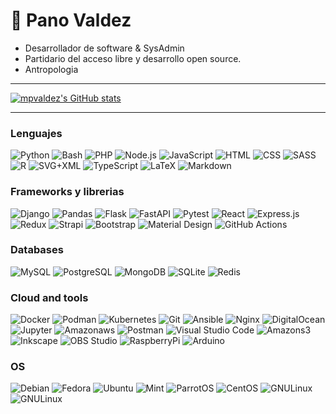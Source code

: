 🦊 Pano Valdez
===

- Desarrollador de software & SysAdmin
- Partidario del acceso libre y desarrollo open source.
- Antropologia 


---
[![mpvaldez's GitHub stats](https://github-readme-stats.vercel.app/api?username=mpvaldez&hide=stars,issues&show_icons=true&theme=tokyonight&count_private=true)](https://github.com/mpvaldez)

---
### Lenguajes

<p>
    <a><img alt="Python" src="https://img.shields.io/badge/Python-3776AB.svg?logo=python&logoColor=white"></a>
    <a><img alt="Bash" src="https://img.shields.io/badge/Bash-4EAA25.svg?logo=gnu-bash&logoColor=white"></a>
    <a><img alt="PHP" src="https://img.shields.io/badge/PHP-777BB4.svg?logo=php&logoColor=white"></a>
    <a><img alt="Node.js" src="https://img.shields.io/badge/Node.js-339933.svg?logo=node.js&logoColor=white"></a>
    <a><img alt="JavaScript" src="https://img.shields.io/badge/JavaScript-F7DF1E.svg?logo=javascript&logoColor=black"></a>
    <a><img alt="HTML" src="https://img.shields.io/badge/HTML-E34F26.svg?logo=html5&logoColor=white"></a>
    <a><img alt="CSS" src="https://img.shields.io/badge/CSS-1572B6.svg?logo=css3&logoColor=white"></a>
    <a><img alt="SASS" src="https://img.shields.io/badge/Sass-CC6699.svg?logo=SASS&logoColor=white"></a>
    <a><img alt="R" src="https://img.shields.io/badge/R-276DC3.svg?logo=r&logoColor=white"></a>
    <a><img alt="SVG+XML" src="https://img.shields.io/badge/SVG%2BXML-e0982c.svg?logo=svg&logoColor=white"></a>
    <a><img alt="TypeScript" src="https://img.shields.io/badge/TypeScript-007ACC.svg?logo=typescript&logoColor=white"></a>
    <a><img alt="LaTeX" src="https://img.shields.io/badge/LaTeX-008080.svg?logo=LaTeX&logoColor=white"></a>
    <a><img alt="Markdown" src="https://img.shields.io/badge/Markdown-000000.svg?logo=markdown&logoColor=white"></a>
    
</p>

### Frameworks y librerias

<p>
    <a><img alt="Django" src="https://img.shields.io/badge/Django-092E20?logo=django&logoColor=green"></a>
    <a><img alt="Pandas" src="https://img.shields.io/badge/Pandas-150458.svg?logo=pandas&logoColor=white"></a>
    <a><img alt="Flask" src="https://img.shields.io/badge/Flask-000000?logo=flask&logoColor=white"></a>
    <a><img alt="FastAPI" src="https://img.shields.io/badge/FastAPI-009688?logo=fastapi&logoColor=white"></a>
    <a><img alt="Pytest" src="https://img.shields.io/badge/Pytest-0A9EDC.svg?logo=pytest&logoColor=white"></a></a>
    <a><img alt="React" src="https://img.shields.io/badge/React-20232a.svg?logo=react&logoColor=%2361DAFB"></a>
    <a><img alt="Express.js" src="https://img.shields.io/badge/Express.js-000000.svg?logo=express&logoColor=white"></a>
    <a><img alt="Redux" src="https://img.shields.io/badge/Redux-764ABC.svg?logo=redux&logoColor=white"></a>
    <a><img alt="Strapi" src="https://img.shields.io/badge/Strapi-2F2E8B.svg?logo=strapi&logoColor=white"></a>
    <a><img alt="Bootstrap" src="https://img.shields.io/badge/Bootstrap-7952B3.svg?logo=bootstrap&logoColor=white"></a>
    <a><img alt="Material Design" src="https://img.shields.io/badge/Material%20Design-757575.svg?logo=material-design&logoColor=white"></a>
    <a><img alt="GitHub Actions" src="https://img.shields.io/badge/GitHub%20Actions-2088FF.svg?logo=github%20actions&logoColor=white"></a>
</p>

### Databases

<p>
    <a><img alt="MySQL" src="https://img.shields.io/badge/MySQL-4479A1.svg?logo=mysql&logoColor=white"></a>
    <a><img alt="PostgreSQL" src ="https://img.shields.io/badge/PostgreSQL-4169E1.svg?logo=postgresql&logoColor=white"></a>
    <a><img alt="MongoDB" src ="https://img.shields.io/badge/MongoDB-47A248.svg?logo=mongodb&logoColor=white"></a>
    <a><img alt="SQLite" src ="https://img.shields.io/badge/SQLite-003B57.svg?logo=sqlite&logoColor=white"></a>
    <a><img alt="Redis" src ="https://img.shields.io/badge/Redis-DC382D.svg?logo=redis&logoColor=white"></a>
</p>

### Cloud and tools

<p>
    <a><img alt="Docker" src="https://img.shields.io/badge/Docker-2496ED?logo=docker&logoColor=white"></a>
    <a><img alt="Podman" src="https://img.shields.io/badge/Podman-892CA0?logo=podman&logoColor=white"></a>
    <a><img alt="Kubernetes" src="https://img.shields.io/badge/Kubernetes-326CE5?logo=kubernetes&logoColor=white"></a>
    <a><img alt="Git" src="https://img.shields.io/badge/Git-F05032.svg?logo=git&logoColor=white"></a>
    <a><img alt="Ansible" src="https://img.shields.io/badge/Ansible-EE0000.svg?logo=ansible&logoColor=white"></a>    
    <a><img alt="Nginx" src="https://img.shields.io/badge/Nginx-009639?logo=nginx&logoColor=white"></a>
    <a><img alt="DigitalOcean" src="https://img.shields.io/badge/DigitalOcean-0080FF.svg?logo=digitalocean&logoColor=white"></a>    
    <a><img alt="Jupyter" src="https://img.shields.io/badge/Jupyter-F37626.svg?logo=Jupyter&logoColor=white"></a>
    <a><img alt="Amazonaws" src="https://img.shields.io/badge/AmazonAWS-232F3E.svg?logo=amazonaws&logoColor=white"></a>        
    <a><img alt="Postman" src="https://img.shields.io/badge/Postman-FF6C37?logo=postman&logoColor=white"></a>
    <a><img alt="Visual Studio Code" src="https://img.shields.io/badge/Visual%20Studio%20Code-007ACC.svg?logo=visual-studio-code&logoColor=white"></a>
    <a><img alt="Amazons3" src="https://img.shields.io/badge/AmazonS3-569A31.svg?logo=amazons3&logoColor=white"></a>         
    <a><img alt="Inkscape" src="https://img.shields.io/badge/Inkscape-000000?logo=Inkscape&logoColor=white"></a>
    <a><img alt="OBS Studio" src="https://img.shields.io/badge/-OBS%20Studio-302E31?logo=obs-studio&logoColor=white"></a>
    <a><img alt="RaspberryPi" src="https://img.shields.io/badge/RaspberryPi-A22846.svg?logo=raspberryPi&logoColor=white"></a>
    <a><img alt="Arduino" src="https://img.shields.io/badge/-Arduino-00979D?logo=Arduino&logoColor=white"></a>

</p>


### OS


<p>
    <a><img alt="Debian" src="https://img.shields.io/badge/Debian-red?logo=debian&logoColor=white"></a>
    <a><img alt="Fedora" src="https://img.shields.io/badge/Fedora-blue?logo=fedora&logoColor=white"></a>
    <a><img alt="Ubuntu" src="https://img.shields.io/badge/Ubuntu-orange?logo=ubuntu&logoColor=white"></a>
    <a><img alt="Mint" src="https://img.shields.io/badge/Mint-green?logo=linuxmint&logoColor=white"></a>
    <a><img alt="ParrotOS" src="https://img.shields.io/badge/ParrotOS-54deff?logo=linux&logoColor=black"></a>    
    <a><img alt="CentOS" src="https://img.shields.io/badge/CentOS-violet?logo=centos&logoColor=white"></a>
    <a><img alt="GNULinux" src="https://img.shields.io/badge/GNULinux-white?logo=gnu&logoColor=black"></a>       
    <a><img alt="GNULinux" src="https://img.shields.io/badge/Windows-blue?logo=windows&logoColor=white"></a>       

</p>

